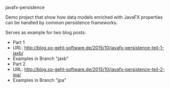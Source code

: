 javafx-persistence

Demo project that show how data models enriched with JavaFX properties can be handled by common persistence frameworks.

Serves as example for two blog posts:

* Part 1
 * URL: http://blog.so-geht-software.de/2015/10/javafx-persistence-teil-1-jaxb/
 * Examples in Branch "jaxb"
* Part 2
 * URL: http://blog.so-geht-software.de/2015/10/javafx-persistence-teil-2-jpa/
 * Examples in Branch "jpa"

